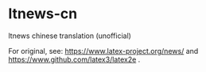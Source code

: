 # ltnews-cn
ltnews chinese translation (unofficial)

For original, see: https://www.latex-project.org/news/ and https://www.github.com/latex3/latex2e .
